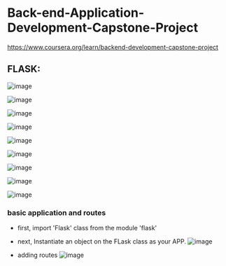 # Back-end-Application-Development-Capstone-Project
https://www.coursera.org/learn/backend-development-capstone-project


## FLASK:
![image](https://github.com/user-attachments/assets/99eea4ce-9129-47ff-817f-56ac9352c3de)

![image](https://github.com/user-attachments/assets/f99e5f98-d6a7-4083-9f6b-cbf26c550013)

![image](https://github.com/user-attachments/assets/2ccc039d-f059-4569-ada2-a72aa18da466)

![image](https://github.com/user-attachments/assets/740b1d95-c18c-4cf1-acce-b2b2642fc972)

![image](https://github.com/user-attachments/assets/a84534d2-3cb7-4e7f-aef7-0912b5ba3f96)

![image](https://github.com/user-attachments/assets/ff354d68-67fb-4338-bc37-334d695be60e)

![image](https://github.com/user-attachments/assets/53f6f92e-cb57-4e51-9cf8-bcfd396b7aad)

![image](https://github.com/user-attachments/assets/af5017f9-00d7-4fec-bdfc-c4d841e66f1d)

![image](https://github.com/user-attachments/assets/43f968fc-4312-40d4-8043-7254cc6d4d33)

### basic application and routes

- first, import 'Flask' class from the module 'flask'
- next, Instantiate an object on the FLask class as your APP.
  ![image](https://github.com/user-attachments/assets/9487a8a7-6b39-4594-b90f-458cbc9c1b34)

- adding routes
  ![image](https://github.com/user-attachments/assets/a025a9de-6a6c-4d0e-afbc-8fbd575187bb)

  
